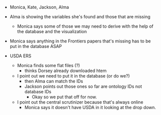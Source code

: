 - Monica, Kate, Jackson, Alma


- Alma is showing the variables she's found and those that are missing
  - Monica says some of those we may need to derive with the help of the database and the visualization
- Monica says anything in the Frontiers papers that's missing has to be put in the database ASAP
- USDA ERS
  - Monica finds some flat files (?)
    - thinks Dorsey already downloaded htem
  - I point out we need to put it in the database (or do we?)
    - then Alma can match the IDs
    - Jackson points out those ones so far are ontology IDs not database IDs
      - Okay so we put that off for now.
  - I point out the central scrutinizer because that's always online
    - Monica says it doesn't have USDA in it looking at the drop down.
